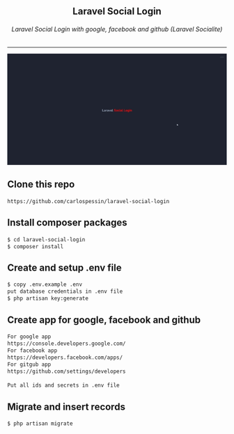 <div align="center">
    
  ## Laravel Social Login
    
  ###### Laravel Social Login with google, facebook and github (Laravel Socialite)
    
</div>

---

<p align="center">
  <img src="https://raw.githubusercontent.com/carlospessin/laravel-social-login/master/public/images/demo.gif">
</p>


## Clone this repo
```
https://github.com/carlospessin/laravel-social-login
```

## Install composer packages
```
$ cd laravel-social-login
$ composer install
```

## Create and setup .env file
```
$ copy .env.example .env
put database credentials in .env file
$ php artisan key:generate
```

## Create app for google, facebook and github
```
For google app
https://console.developers.google.com/
For facebook app
https://developers.facebook.com/apps/
For gitgub app
https://github.com/settings/developers

Put all ids and secrets in .env file
```

## Migrate and insert records
```
$ php artisan migrate
```
